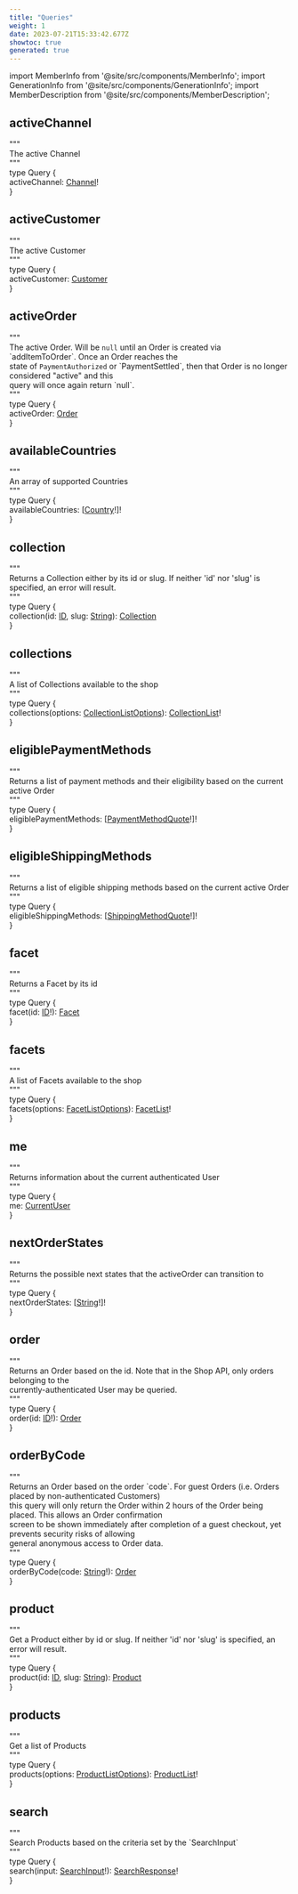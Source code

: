 ```yaml
---
title: "Queries"
weight: 1
date: 2023-07-21T15:33:42.677Z
showtoc: true
generated: true
---
```

<!-- This file was generated from the Vendure source. Do not modify. Instead, re-run the "docs:build" script -->
import MemberInfo from '@site/src/components/MemberInfo';
import GenerationInfo from '@site/src/components/GenerationInfo';
import MemberDescription from '@site/src/components/MemberDescription';



## activeChannel
<div class="graphql-code-block">
<div class="graphql-code-line top-level comment">"""</div>
<div class="graphql-code-line top-level comment">The active Channel</div>
<div class="graphql-code-line top-level comment">"""</div>
<div class="graphql-code-line top-level">type <span class="graphql-code-identifier">Query</span>
 &#123;</div>
<div class="graphql-code-line ">activeChannel: <a href="/reference/graphql-api/shop/object-types#channel">Channel</a>!</div>


<div class="graphql-code-line top-level">&#125;</div>
</div>

## activeCustomer
<div class="graphql-code-block">
<div class="graphql-code-line top-level comment">"""</div>
<div class="graphql-code-line top-level comment">The active Customer</div>
<div class="graphql-code-line top-level comment">"""</div>
<div class="graphql-code-line top-level">type <span class="graphql-code-identifier">Query</span>
 &#123;</div>
<div class="graphql-code-line ">activeCustomer: <a href="/reference/graphql-api/shop/object-types#customer">Customer</a></div>


<div class="graphql-code-line top-level">&#125;</div>
</div>

## activeOrder
<div class="graphql-code-block">
<div class="graphql-code-line top-level comment">"""</div>
<div class="graphql-code-line top-level comment">The active Order. Will be <code>null</code> until an Order is created via `addItemToOrder`. Once an Order reaches the</div>

<div class="graphql-code-line top-level comment">state of <code>PaymentAuthorized</code> or `PaymentSettled`, then that Order is no longer considered "active" and this</div>

<div class="graphql-code-line top-level comment">query will once again return `null`.</div>
<div class="graphql-code-line top-level comment">"""</div>
<div class="graphql-code-line top-level">type <span class="graphql-code-identifier">Query</span>
 &#123;</div>
<div class="graphql-code-line ">activeOrder: <a href="/reference/graphql-api/shop/object-types#order">Order</a></div>


<div class="graphql-code-line top-level">&#125;</div>
</div>

## availableCountries
<div class="graphql-code-block">
<div class="graphql-code-line top-level comment">"""</div>
<div class="graphql-code-line top-level comment">An array of supported Countries</div>
<div class="graphql-code-line top-level comment">"""</div>
<div class="graphql-code-line top-level">type <span class="graphql-code-identifier">Query</span>
 &#123;</div>
<div class="graphql-code-line ">availableCountries: [<a href="/reference/graphql-api/shop/object-types#country">Country</a>!]!</div>


<div class="graphql-code-line top-level">&#125;</div>
</div>

## collection
<div class="graphql-code-block">
<div class="graphql-code-line top-level comment">"""</div>
<div class="graphql-code-line top-level comment">Returns a Collection either by its id or slug. If neither 'id' nor 'slug' is specified, an error will result.</div>
<div class="graphql-code-line top-level comment">"""</div>
<div class="graphql-code-line top-level">type <span class="graphql-code-identifier">Query</span>
 &#123;</div>
<div class="graphql-code-line ">collection(id: <a href="/reference/graphql-api/shop/object-types#id">ID</a>, slug: <a href="/reference/graphql-api/shop/object-types#string">String</a>): <a href="/reference/graphql-api/shop/object-types#collection">Collection</a></div>


<div class="graphql-code-line top-level">&#125;</div>
</div>

## collections
<div class="graphql-code-block">
<div class="graphql-code-line top-level comment">"""</div>
<div class="graphql-code-line top-level comment">A list of Collections available to the shop</div>
<div class="graphql-code-line top-level comment">"""</div>
<div class="graphql-code-line top-level">type <span class="graphql-code-identifier">Query</span>
 &#123;</div>
<div class="graphql-code-line ">collections(options: <a href="/reference/graphql-api/shop/input-types#collectionlistoptions">CollectionListOptions</a>): <a href="/reference/graphql-api/shop/object-types#collectionlist">CollectionList</a>!</div>


<div class="graphql-code-line top-level">&#125;</div>
</div>

## eligiblePaymentMethods
<div class="graphql-code-block">
<div class="graphql-code-line top-level comment">"""</div>
<div class="graphql-code-line top-level comment">Returns a list of payment methods and their eligibility based on the current active Order</div>
<div class="graphql-code-line top-level comment">"""</div>
<div class="graphql-code-line top-level">type <span class="graphql-code-identifier">Query</span>
 &#123;</div>
<div class="graphql-code-line ">eligiblePaymentMethods: [<a href="/reference/graphql-api/shop/object-types#paymentmethodquote">PaymentMethodQuote</a>!]!</div>


<div class="graphql-code-line top-level">&#125;</div>
</div>

## eligibleShippingMethods
<div class="graphql-code-block">
<div class="graphql-code-line top-level comment">"""</div>
<div class="graphql-code-line top-level comment">Returns a list of eligible shipping methods based on the current active Order</div>
<div class="graphql-code-line top-level comment">"""</div>
<div class="graphql-code-line top-level">type <span class="graphql-code-identifier">Query</span>
 &#123;</div>
<div class="graphql-code-line ">eligibleShippingMethods: [<a href="/reference/graphql-api/shop/object-types#shippingmethodquote">ShippingMethodQuote</a>!]!</div>


<div class="graphql-code-line top-level">&#125;</div>
</div>

## facet
<div class="graphql-code-block">
<div class="graphql-code-line top-level comment">"""</div>
<div class="graphql-code-line top-level comment">Returns a Facet by its id</div>
<div class="graphql-code-line top-level comment">"""</div>
<div class="graphql-code-line top-level">type <span class="graphql-code-identifier">Query</span>
 &#123;</div>
<div class="graphql-code-line ">facet(id: <a href="/reference/graphql-api/shop/object-types#id">ID</a>!): <a href="/reference/graphql-api/shop/object-types#facet">Facet</a></div>


<div class="graphql-code-line top-level">&#125;</div>
</div>

## facets
<div class="graphql-code-block">
<div class="graphql-code-line top-level comment">"""</div>
<div class="graphql-code-line top-level comment">A list of Facets available to the shop</div>
<div class="graphql-code-line top-level comment">"""</div>
<div class="graphql-code-line top-level">type <span class="graphql-code-identifier">Query</span>
 &#123;</div>
<div class="graphql-code-line ">facets(options: <a href="/reference/graphql-api/shop/input-types#facetlistoptions">FacetListOptions</a>): <a href="/reference/graphql-api/shop/object-types#facetlist">FacetList</a>!</div>


<div class="graphql-code-line top-level">&#125;</div>
</div>

## me
<div class="graphql-code-block">
<div class="graphql-code-line top-level comment">"""</div>
<div class="graphql-code-line top-level comment">Returns information about the current authenticated User</div>
<div class="graphql-code-line top-level comment">"""</div>
<div class="graphql-code-line top-level">type <span class="graphql-code-identifier">Query</span>
 &#123;</div>
<div class="graphql-code-line ">me: <a href="/reference/graphql-api/shop/object-types#currentuser">CurrentUser</a></div>


<div class="graphql-code-line top-level">&#125;</div>
</div>

## nextOrderStates
<div class="graphql-code-block">
<div class="graphql-code-line top-level comment">"""</div>
<div class="graphql-code-line top-level comment">Returns the possible next states that the activeOrder can transition to</div>
<div class="graphql-code-line top-level comment">"""</div>
<div class="graphql-code-line top-level">type <span class="graphql-code-identifier">Query</span>
 &#123;</div>
<div class="graphql-code-line ">nextOrderStates: [<a href="/reference/graphql-api/shop/object-types#string">String</a>!]!</div>


<div class="graphql-code-line top-level">&#125;</div>
</div>

## order
<div class="graphql-code-block">
<div class="graphql-code-line top-level comment">"""</div>
<div class="graphql-code-line top-level comment">Returns an Order based on the id. Note that in the Shop API, only orders belonging to the</div>

<div class="graphql-code-line top-level comment">currently-authenticated User may be queried.</div>
<div class="graphql-code-line top-level comment">"""</div>
<div class="graphql-code-line top-level">type <span class="graphql-code-identifier">Query</span>
 &#123;</div>
<div class="graphql-code-line ">order(id: <a href="/reference/graphql-api/shop/object-types#id">ID</a>!): <a href="/reference/graphql-api/shop/object-types#order">Order</a></div>


<div class="graphql-code-line top-level">&#125;</div>
</div>

## orderByCode
<div class="graphql-code-block">
<div class="graphql-code-line top-level comment">"""</div>
<div class="graphql-code-line top-level comment">Returns an Order based on the order `code`. For guest Orders (i.e. Orders placed by non-authenticated Customers)</div>

<div class="graphql-code-line top-level comment">this query will only return the Order within 2 hours of the Order being placed. This allows an Order confirmation</div>

<div class="graphql-code-line top-level comment">screen to be shown immediately after completion of a guest checkout, yet prevents security risks of allowing</div>

<div class="graphql-code-line top-level comment">general anonymous access to Order data.</div>
<div class="graphql-code-line top-level comment">"""</div>
<div class="graphql-code-line top-level">type <span class="graphql-code-identifier">Query</span>
 &#123;</div>
<div class="graphql-code-line ">orderByCode(code: <a href="/reference/graphql-api/shop/object-types#string">String</a>!): <a href="/reference/graphql-api/shop/object-types#order">Order</a></div>


<div class="graphql-code-line top-level">&#125;</div>
</div>

## product
<div class="graphql-code-block">
<div class="graphql-code-line top-level comment">"""</div>
<div class="graphql-code-line top-level comment">Get a Product either by id or slug. If neither 'id' nor 'slug' is specified, an error will result.</div>
<div class="graphql-code-line top-level comment">"""</div>
<div class="graphql-code-line top-level">type <span class="graphql-code-identifier">Query</span>
 &#123;</div>
<div class="graphql-code-line ">product(id: <a href="/reference/graphql-api/shop/object-types#id">ID</a>, slug: <a href="/reference/graphql-api/shop/object-types#string">String</a>): <a href="/reference/graphql-api/shop/object-types#product">Product</a></div>


<div class="graphql-code-line top-level">&#125;</div>
</div>

## products
<div class="graphql-code-block">
<div class="graphql-code-line top-level comment">"""</div>
<div class="graphql-code-line top-level comment">Get a list of Products</div>
<div class="graphql-code-line top-level comment">"""</div>
<div class="graphql-code-line top-level">type <span class="graphql-code-identifier">Query</span>
 &#123;</div>
<div class="graphql-code-line ">products(options: <a href="/reference/graphql-api/shop/input-types#productlistoptions">ProductListOptions</a>): <a href="/reference/graphql-api/shop/object-types#productlist">ProductList</a>!</div>


<div class="graphql-code-line top-level">&#125;</div>
</div>

## search
<div class="graphql-code-block">
<div class="graphql-code-line top-level comment">"""</div>
<div class="graphql-code-line top-level comment">Search Products based on the criteria set by the `SearchInput`</div>
<div class="graphql-code-line top-level comment">"""</div>
<div class="graphql-code-line top-level">type <span class="graphql-code-identifier">Query</span>
 &#123;</div>
<div class="graphql-code-line ">search(input: <a href="/reference/graphql-api/shop/input-types#searchinput">SearchInput</a>!): <a href="/reference/graphql-api/shop/object-types#searchresponse">SearchResponse</a>!</div>


<div class="graphql-code-line top-level">&#125;</div>
</div>
